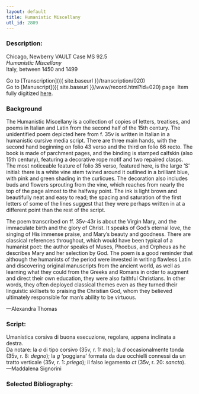 ```yaml
---
layout: default
title: Humanistic Miscellany
utl_id: 2809
---
```


###  Description:

Chicago, Newberry VAULT Case MS 92.5<br>
_Humanistic Miscellany_<br>
Italy, between 1450 and 1499

Go to [Transcription]({{ site.baseurl }}/transcription/020)<br>
Go to [Manuscript]({{ site.baseurl }}/www/record.html?id=020) page 
Item fully digitized [here](http://collections.carli.illinois.edu/cdm/ref/collection/nby_dig/id/11854).

### Background

The Humanistic Miscellany is a collection of copies of letters, treatises, and poems in Italian and Latin from the second half of the 15th century. The unidentified poem depicted here from f. 35v is written in Italian in a humanistic cursive media script. There are three main hands, with the second hand beginning on folio 43 verso and the third on folio 66 recto. The book is made of parchment pages, and the binding is stamped calfskin (also 15th century), featuring a decorative rope motif and two repaired clasps. The most noticeable feature of folio 35 verso, featured here, is the large ‘S’ initial: there is a white vine stem twined around it outlined in a brilliant blue, with pink and green shading in the curlicues. The decoration also includes buds and flowers sprouting from the vine, which reaches from nearly the top of the page almost to the halfway point. The ink is light brown and beautifully neat and easy to read; the spacing and saturation of the first letters of some of the lines suggest that they were perhaps written in at a different point than the rest of the script.

The poem transcribed on ff. 35v-43r is about the Virgin Mary, and the immaculate birth and the glory of Christ. It speaks of God’s eternal love, the singing of His immense praise, and Mary’s beauty and goodness. There are classical references throughout, which would have been typical of a humanist poet: the author speaks of Muses, Phoebus, and Orpheus as he describes Mary and her selection by God. The poem is a good reminder that although the humanists of the period were invested in writing flawless Latin and discovering original manuscripts from the ancient world, as well as learning what they could from the Greeks and Romans in order to augment and direct their own education, they were also faithful Christians. In other words, they often deployed classical themes even as they turned their linguistic skillsets to praising the Christian God, whom they believed ultimately responsible for man’s ability to be virtuous.

—Alexandra Thomas


###  Script:

Umanistica corsiva di buona esecuzione, regolare, appena inclinata a destra.<br>
Da notare: la _a_ di tipo corsivo (35v, r. 1: _mai_); la _d_ occasionalmente tonda (35v, r. 8: _degno_); la _g_ ‘poggiana’ formata da due occhielli connessi da un tratto verticale (35v, r. 1: _priego_); il falso legamento _ct_ (35v, r. 20: _sancto_).<br>
—Maddalena Signorini

###  Selected Bibliography:

